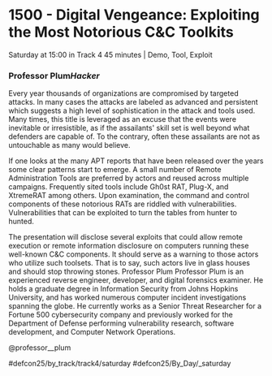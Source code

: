 # 1500 - Digital Vengeance: Exploiting the Most Notorious C&C Toolkits
Saturday at 15:00 in Track 4
45 minutes | Demo, Tool, Exploit
### Professor Plum*Hacker*

Every year thousands of organizations are compromised by targeted attacks. In many cases the attacks are labeled as advanced and persistent which suggests a high level of sophistication in the attack and tools used. Many times, this title is leveraged as an excuse that the events were inevitable or irresistible, as if the assailants' skill set is well beyond what defenders are capable of. To the contrary, often these assailants are not as untouchable as many would believe. 

If one looks at the many APT reports that have been released over the years some clear patterns start to emerge. A small number of Remote Administration Tools are preferred by actors and reused across multiple campaigns. Frequently sited tools include Gh0st RAT, Plug-X, and XtremeRAT among others. Upon examination, the command and control components of these notorious RATs are riddled with vulnerabilities. Vulnerabilities that can be exploited to turn the tables from hunter to hunted.

The presentation will disclose several exploits that could allow remote execution or remote information disclosure on computers running these well-known C&C components. It should serve as a warning to those actors who utilize such toolsets. That is to say, such actors live in glass houses and should stop throwing stones.
Professor Plum
Professor Plum is an experienced reverse engineer, developer, and digital forensics examiner. He holds a graduate degree in Information Security from Johns Hopkins University, and has worked numerous computer incident investigations spanning the globe. He currently works as a Senior Threat Researcher for a Fortune 500 cybersecurity company and previously worked for the Department of Defense performing vulnerability research, software development, and Computer Network Operations. 

@professor__plum

#defcon25/by_track/track4/saturday #defcon25/By_Day/_saturday